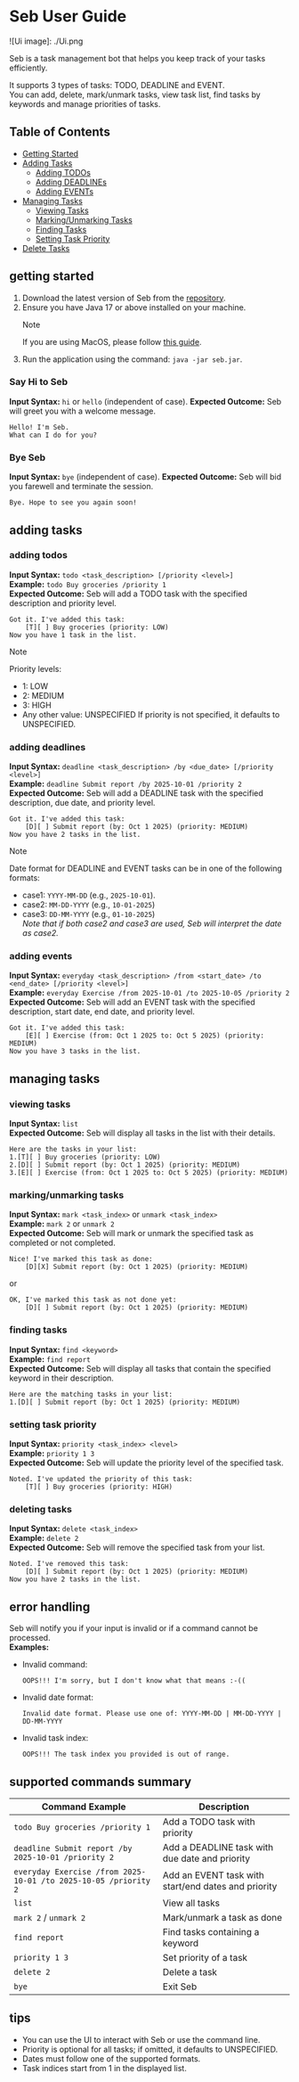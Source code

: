 # Seb User Guide

![Ui image]: ./Ui.png

Seb is a task management bot that helps you keep track of your tasks efficiently.

It supports 3 types of tasks: TODO, DEADLINE and EVENT.\
You can add, delete, mark/unmark tasks, view task list, find tasks by keywords and manage priorities of tasks.

## Table of Contents
- [Getting Started](#getting-started)
- [Adding Tasks](#adding-tasks)
  - [Adding TODOs](#adding-todos)
  - [Adding DEADLINEs](#adding-deadlines)
  - [Adding EVENTs](#adding-events)
- [Managing Tasks](#managing-tasks)
  - [Viewing Tasks](#viewing-tasks)
  - [Marking/Unmarking Tasks](#markingunmarking-tasks)
  - [Finding Tasks](#finding-tasks)
  - [Setting Task Priority](#setting-task-priority)
- [Delete Tasks](#adding-deadlines)

## getting started

1. Download the latest version of Seb from the [repository](https://github.com/FisherSkyi/ip/releases).
2. Ensure you have Java 17 or above installed on your machine.
    > [!NOTE]
    > If you are using MacOS, please follow [this guide](https://se-education.org/guides/tutorials/javaInstallationMac.html).
3. Run the application using the command: `java -jar seb.jar`.

### Say Hi to Seb
**Input Syntax:** `hi` or `hello` (independent of case).
**Expected Outcome:** Seb will greet you with a welcome message.
```text
Hello! I'm Seb.
What can I do for you?
```

### Bye Seb
**Input Syntax:** `bye` (independent of case).
**Expected Outcome:** Seb will bid you farewell and terminate the session.
```text
Bye. Hope to see you again soon!
```

## adding tasks

### adding todos
**Input Syntax:** `todo <task_description> [/priority <level>]`\
**Example:** `todo Buy groceries /priority 1`\
**Expected Outcome:** Seb will add a TODO task with the specified description and priority level.
```text
Got it. I've added this task:
    [T][ ] Buy groceries (priority: LOW)
Now you have 1 task in the list.
```
> [!NOTE]
> Priority levels:
> - 1: LOW
> - 2: MEDIUM
> - 3: HIGH
> - Any other value: UNSPECIFIED 
> If priority is not specified, it defaults to UNSPECIFIED.

### adding deadlines
**Input Syntax:** `deadline <task_description> /by <due_date> [/priority <level>]`\
**Example:** `deadline Submit report /by 2025-10-01 /priority 2`\
**Expected Outcome:** Seb will add a DEADLINE task with the specified description, due date, and priority level.
```text
Got it. I've added this task:
    [D][ ] Submit report (by: Oct 1 2025) (priority: MEDIUM)
Now you have 2 tasks in the list.
```

> [!NOTE]
> Date format for DEADLINE and EVENT tasks can be in one of the following formats:
> - case1: `YYYY-MM-DD` (e.g., `2025-10-01`).
> - case2: `MM-DD-YYYY` (e.g., `10-01-2025`)
> - case3: `DD-MM-YYYY` (e.g., `01-10-2025`)\
> *Note that if both case2 and case3 are used, Seb will interpret the date as case2.*

### adding events
**Input Syntax:** `everyday <task_description> /from <start_date> /to <end_date> [/priority <level>]`\
**Example:** `everyday Exercise /from 2025-10-01 /to 2025-10-05 /priority 2`\
**Expected Outcome:** Seb will add an EVENT task with the specified description, start date, end date, and priority level.
```text
Got it. I've added this task:
    [E][ ] Exercise (from: Oct 1 2025 to: Oct 5 2025) (priority: MEDIUM)
Now you have 3 tasks in the list.
```

## managing tasks
### viewing tasks
**Input Syntax:** `list`\
**Expected Outcome:** Seb will display all tasks in the list with their details.
```text
Here are the tasks in your list:
1.[T][ ] Buy groceries (priority: LOW)
2.[D][ ] Submit report (by: Oct 1 2025) (priority: MEDIUM)
3.[E][ ] Exercise (from: Oct 1 2025 to: Oct 5 2025) (priority: MEDIUM)
```
### marking/unmarking tasks
**Input Syntax:** `mark <task_index>` or `unmark <task_index>`\
**Example:** `mark 2` or `unmark 2`\
**Expected Outcome:** Seb will mark or unmark the specified task as completed or not completed.
```text
Nice! I've marked this task as done:
    [D][X] Submit report (by: Oct 1 2025) (priority: MEDIUM)
```
or
```text
OK, I've marked this task as not done yet:
    [D][ ] Submit report (by: Oct 1 2025) (priority: MEDIUM)
```

### finding tasks
**Input Syntax:** `find <keyword>`\
**Example:** `find report`\
**Expected Outcome:** Seb will display all tasks that contain the specified keyword in their description.
```text
Here are the matching tasks in your list:
1.[D][ ] Submit report (by: Oct 1 2025) (priority: MEDIUM)
```
### setting task priority
**Input Syntax:** `priority <task_index> <level>`\
**Example:** `priority 1 3`\
**Expected Outcome:** Seb will update the priority level of the specified task.
```text
Noted. I've updated the priority of this task:
    [T][ ] Buy groceries (priority: HIGH)
```

### deleting tasks
**Input Syntax:** `delete <task_index>`  
**Example:** `delete 2`  
**Expected Outcome:** Seb will remove the specified task from your list.
```text
Noted. I've removed this task:
    [D][ ] Submit report (by: Oct 1 2025) (priority: MEDIUM)
Now you have 2 tasks in the list.
```

## error handling
Seb will notify you if your input is invalid or if a command cannot be processed.  
**Examples:**
- Invalid command:
    ```text
    OOPS!!! I'm sorry, but I don't know what that means :-((
    ```
- Invalid date format:
    ```text
    Invalid date format. Please use one of: YYYY-MM-DD | MM-DD-YYYY | DD-MM-YYYY
    ```
- Invalid task index:
    ```text
    OOPS!!! The task index you provided is out of range.
    ```

## supported commands summary
| Command Example                                                 | Description                                         |
|-----------------------------------------------------------------|-----------------------------------------------------|
| `todo Buy groceries /priority 1`                                | Add a TODO task with priority                       |
| `deadline Submit report /by 2025-10-01 /priority 2`             | Add a DEADLINE task with due date and priority      |
| `everyday Exercise /from 2025-10-01 /to 2025-10-05 /priority 2` | Add an EVENT task with start/end dates and priority |
| `list`                                                          | View all tasks                                      |
| `mark 2` / `unmark 2`                                           | Mark/unmark a task as done                          |
| `find report`                                                   | Find tasks containing a keyword                     |
| `priority 1 3`                                                  | Set priority of a task                              |
| `delete 2`                                                      | Delete a task                                       |
| `bye`                                                           | Exit Seb                                            |

## tips
- You can use the UI to interact with Seb or use the command line.
- Priority is optional for all tasks; if omitted, it defaults to UNSPECIFIED.
- Dates must follow one of the supported formats.
- Task indices start from 1 in the displayed list.
